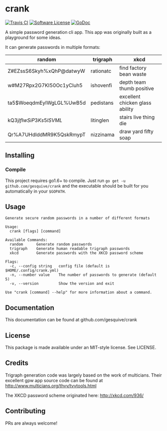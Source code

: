 # crank
[![Travis CI](https://img.shields.io/travis/gesquive/crank/master.svg?style=flat-square)](https://travis-ci.org/gesquive/crank)
[![Software License](https://img.shields.io/badge/License-MIT-orange.svg?style=flat-square)](https://github.com/gesquive/crank/blob/master/LICENSE)
[![GoDoc](https://img.shields.io/badge/godoc-reference-blue.svg?style=flat-square)](https://godoc.org/github.com/gesquive/crank)

A simple password generation cli app. This app was originally built as a playground for some ideas.

It can generate passwords in multiple formats:

| random                   | trigraph  | xkcd                            |
|--------------------------|-----------|---------------------------------|
| Z#EZssS6Skyh%xQhP@datwyW | rationatc | find factory bean waste         |
| w#M27Rpx2G7KI50Oc1yCluh5 | ishovenfi | depth team thumb positive       |
| ta5$WoeqdmEyIWgLGL%UwB5d | pedistans | excellent chicken glass ability |
| kQ3j$lfIwSiP3Ks5lSVML%Y$ | litinglen | stairs live thing die           |
| Qr%A7UHdIddMR9K5QskRmypT | nizzinama | draw yard fifty soap            |


## Installing

### Compile
This project requires go1.6+ to compile. Just run `go get -u github.com/gesquive/crank` and the executable should be built for you automatically in your `$GOPATH`.

## Usage
```console
Generate secure random passwords in a number of different formats

Usage:
  crank [flags] [command]

Available Commands:
  random      Generate random passwords
  trigraph    Generate human readable trigraph passwords
  xkcd        Generate passwords with the XKCD password scheme

Flags:
  -c, --config string   config file (default is $HOME/.config/crank.yml)
  -n, --number value    The number of passwords to generate (default 5)
  -v, --version         Show the version and exit

Use "crank [command] --help" for more information about a command.
```

## Documentation

This documentation can be found at github.com/gesquive/crank

## License

This package is made available under an MIT-style license. See LICENSE.

## Credits

Trigraph generation code was largely based on the work of multicians. Their excellent gpw app source code can be found at
http://www.multicians.org/thvv/tvvtools.html

The XKCD password scheme originated here: http://xkcd.com/936/

## Contributing

PRs are always welcome!
